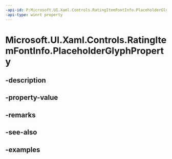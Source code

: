 ```yaml
---
-api-id: P:Microsoft.UI.Xaml.Controls.RatingItemFontInfo.PlaceholderGlyphProperty
-api-type: winrt property
---
```


<!-- Property syntax.
public DependencyProperty PlaceholderGlyphProperty { get; }
-->

# Microsoft.UI.Xaml.Controls.RatingItemFontInfo.PlaceholderGlyphProperty

## -description

## -property-value

## -remarks

## -see-also

## -examples

